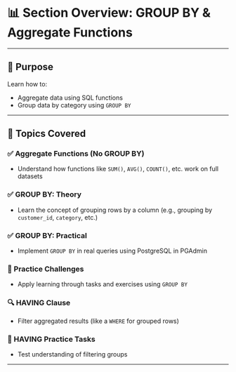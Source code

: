 # 📊 Section Overview: GROUP BY & Aggregate Functions

---

## 🎯 Purpose

Learn how to:
- Aggregate data using SQL functions
- Group data by category using `GROUP BY`

---

## 🧱 Topics Covered

### ✅ Aggregate Functions (No GROUP BY)
- Understand how functions like `SUM()`, `AVG()`, `COUNT()`, etc. work on full datasets

### ✅ GROUP BY: Theory
- Learn the concept of grouping rows by a column (e.g., grouping by `customer_id`, `category`, etc.)

### ✅ GROUP BY: Practical
- Implement `GROUP BY` in real queries using PostgreSQL in PGAdmin

### 🧠 Practice Challenges
- Apply learning through tasks and exercises using `GROUP BY`

### 🔍 HAVING Clause
- Filter aggregated results (like a `WHERE` for grouped rows)

### 🧠 HAVING Practice Tasks
- Test understanding of filtering groups

---